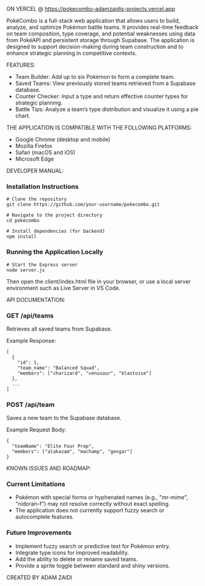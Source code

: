 ON VERCEL @ https://pokecombo-adamzaidis-projects.vercel.app

PokéCombo is a full-stack web application that allows users to build, analyze, and optimize Pokémon battle teams.
It provides real-time feedback on team composition, type coverage, and potential weaknesses using data from PokéAPI and persistent storage through Supabase.
The application is designed to support decision-making during team construction and to enhance strategic planning in competitive contexts.

FEATURES:
- Team Builder: Add up to six Pokémon to form a complete team.
- Saved Teams: View previously stored teams retrieved from a Supabase database.
- Counter Checker: Input a type and return effective counter types for strategic planning.
- Battle Tips: Analyze a team’s type distribution and visualize it using a pie chart.

THE APPLICATION IS COMPATIBLE WITH THE FOLLOWING PLATFORMS:

- Google Chrome (desktop and mobile)
- Mozilla Firefox
- Safari (macOS and iOS)
- Microsoft Edge



DEVELOPER MANUAL:

### Installation Instructions

```
# Clone the repository
git clone https://github.com/your-username/pokecombo.git

# Navigate to the project directory
cd pokecombo

# Install dependencies (for backend)
npm install
```

### Running the Application Locally

```
# Start the Express server
node server.js
```

Then open the client/index.html file in your browser, or use a local server environment such as Live Server in VS Code.





API DOCUMENTATION:

### GET /api/teams

Retrieves all saved teams from Supabase.

Example Response:
```
[
  {
    "id": 1,
    "team_name": "Balanced Squad",
    "members": ["charizard", "venusaur", "blastoise"]
  },
  ...
]
```

### POST /api/team

Saves a new team to the Supabase database.

Example Request Body:
```
{
  "teamName": "Elite Four Prep",
  "members": ["alakazam", "machamp", "gengar"]
}
```




KNOWN ISSUES AND ROADMAP:

### Current Limitations

- Pokémon with special forms or hyphenated names (e.g., "mr-mime", "nidoran-f") may not resolve correctly without exact spelling.
- The application does not currently support fuzzy search or autocomplete features.

### Future Improvements

- Implement fuzzy search or predictive text for Pokémon entry.
- Integrate type icons for improved readability.
- Add the ability to delete or rename saved teams.
- Provide a sprite toggle between standard and shiny versions.

CREATED BY ADAM ZAIDI
